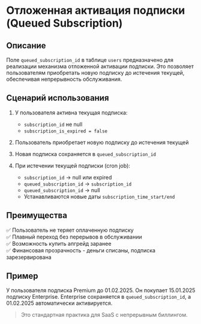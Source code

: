 # Отложенная активация подписки (Queued Subscription)

## Описание

Поле `queued_subscription_id` в таблице `users` предназначено для реализации механизма отложенной активации подписки. Это позволяет пользователям приобретать новую подписку до истечения текущей, обеспечивая непрерывность обслуживания.

## Сценарий использования

1. У пользователя активна текущая подписка:

   - `subscription_id` не null
   - `subscription_is_expired = false`

2. Пользователь приобретает новую подписку до истечения текущей

3. Новая подписка сохраняется в `queued_subscription_id`

4. При истечении текущей подписки (cron job):
   - `subscription_id` → null или expired
   - `queued_subscription_id` → `subscription_id`
   - `queued_subscription_id` → null
   - Устанавливаются новые даты `subscription_time_start/end`

## Преимущества

✅ Пользователь не теряет оплаченную подписку  
✅ Плавный переход без перерывов в обслуживании  
✅ Возможность купить апгрейд заранее  
✅ Финансовая прозрачность - деньги списаны, подписка зарезервирована

## Пример

У пользователя подписка Premium до 01.02.2025. Он покупает 15.01.2025 подписку Enterprise. Enterprise сохраняется в `queued_subscription_id`, а 01.02.2025 автоматически активируется.

> Это стандартная практика для SaaS с непрерывным биллингом.
